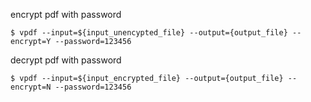 
encrypt pdf with password
```
$ vpdf --input=${input_unencypted_file} --output={output_file} --encrypt=Y --password=123456
```

decrypt pdf with password
```
$ vpdf --input=${input_encrypted_file} --output={output_file} --encrypt=N --password=123456
```